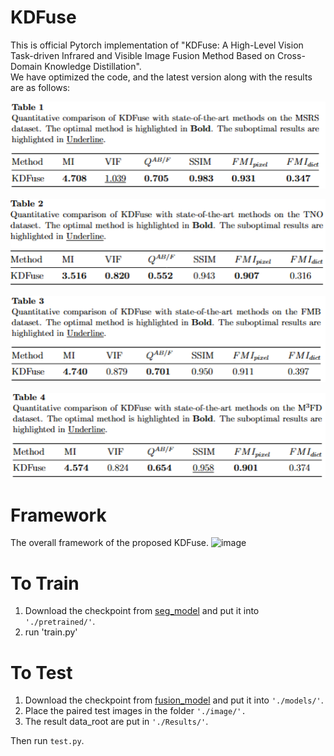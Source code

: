 # KDFuse
This is official Pytorch implementation of "KDFuse: A High-Level Vision Task-driven Infrared and Visible Image Fusion Method Based on Cross-Domain Knowledge Distillation".  
We have optimized the code, and the latest version along with the results are as follows:

![image](image/MSRS.png)  

![image](image/TNO.png)  


![image](image/FMB.png)  


![image](image/M3FD.png)  



# Framework
The overall framework of the proposed KDFuse.
![image](image/framework.png)

# To Train
1. Download the checkpoint from [seg_model](https://pan.baidu.com/s/1J_XiTRoZbSJ38Qxw2hVrYg?pwd=1wfb) and put it into `'./pretrained/'`.
2. run 'train.py'

# To Test
1. Download the checkpoint from [fusion_model](https://pan.baidu.com/s/1HAFM9ms8vsh8i1lbzPXpMQ?pwd=fhqf) and put it into `'./models/'`.
2. Place the paired test images in the folder `'./image/'.`
3. The result data_root are put in `'./Results/'`.
   
Then run `test.py`.
